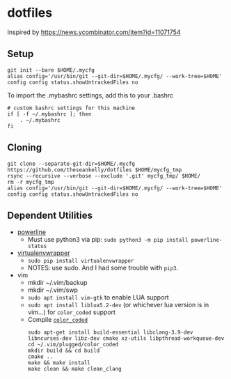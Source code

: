 # dotfiles

Inspired by https://news.ycombinator.com/item?id=11071754

## Setup
```
git init --bare $HOME/.mycfg
alias config='/usr/bin/git --git-dir=$HOME/.mycfg/ --work-tree=$HOME'
config config status.showUntrackedFiles no
```

To import the .mybashrc settings, add this to your .bashrc
```
# custom bashrc settings for this machine
if [ -f ~/.mybashrc ]; then
    . ~/.mybashrc
fi
```

## Cloning
```
git clone --separate-git-dir=$HOME/.mycfg https://github.com/theseankelly/dotfiles $HOME/mycfg_tmp
rsync --recursive --verbose --exclude '.git' mycfg_tmp/ $HOME/
rm -r mycfg_tmp
alias config='/usr/bin/git --git-dir=$HOME/.mycfg/ --work-tree=$HOME'
config config status.showUntrackedFiles no
```

## Dependent Utilities

* [powerline](https://github.com/powerline/powerline)
  * Must use python3 via pip: `sudo python3 -m pip install powerline-status`
* [virtualenvwrapper](https://virtualenvwrapper.readthedocs.io/en/latest/install.html)
  * `sudo pip install virtualenvwrapper`
  * NOTES: use sudo. And I had some trouble with `pip3`.
* vim
  * mkdir ~/.vim/backup
  * mkdir ~/.vim/swp
  * `sudo apt install vim-gtk` to enable LUA support
  * `sudo apt install liblua5.2-dev` (or whichever lua version is in vim...) for `color_coded` support
  * Compile [`color_coded`](https://github.com/jeaye/color_coded#all)
    ```
    sudo apt-get install build-essential libclang-3.9-dev libncurses-dev libz-dev cmake xz-utils libpthread-workqueue-dev
    cd ~/.vim/plugged/color_coded
    mkdir build && cd build
    cmake ..
    make && make install
    make clean && make clean_clang
    ```

